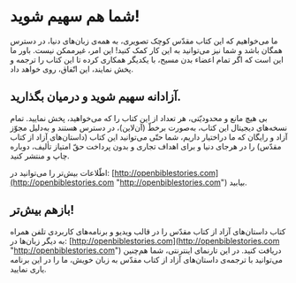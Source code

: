 شما هم سهیم شوید!
=================

ما می‌خواهیم که این کتاب مقدّس کوچک تصویری، به همه‌ی زبان‌های دنیا، در
دسترس همگان باشد و شما نیز می‌توانید به این کار کمک کنید! این امر،
غیرممکن نیست. باور ما این است که اگر تمام اعضاء بدن مسیح، با یکدیگر
همکاری کرده تا این کتاب را ترجمه و پخش نمایند، این اتّفاق، روی خواهد
داد.

آزادانه سهیم شوید و درمیان بگذارید.
-----------------------------------

بی هیچ مانع و محدودیّتی، هر تعداد از این کتاب را که می‌خواهید، پخش
نمایید. تمام نسخه‌های دیجیتال این کتاب، به‌صورت برخطّ (آن‌لاین)، در
دسترس هستند و به‌دلیل مجوّز آزاد و رایگان که ما دراختیار داریم، شما حتّی
می‌توانید این کتاب (داستان‌های آزاد از کتاب مقدّس) را در هرجای دنیا و
برای اهداف تجاری و بدون پرداخت حقّ امتیاز تألیف، دوباره چاپ و منتشر
کنید.

اطّلاعات بیش‌تر را می‌توانید در:
[http://openbiblestories.com](http://openbiblestories.com "http://openbiblestories.com")
بیابید.

بازهم بیش‌تر!
-------------

کتاب داستان‌های آزاد از کتاب مقدّس را در قالب ویدیو و برنامه‌های کاربردی
تلفن همراه به دیگر زبان‌ها در:
[http://openbiblestories.com](http://openbiblestories.com "http://openbiblestories.com")
دریافت کنید. در این تارنمای اینترنتی، شما هم‌چنین می‌توانید با ترجمه‌ی
داستان‌های آزاد از کتاب مقدّس به زبان خویش، ما را در این برنامه یاری
نمایید.
